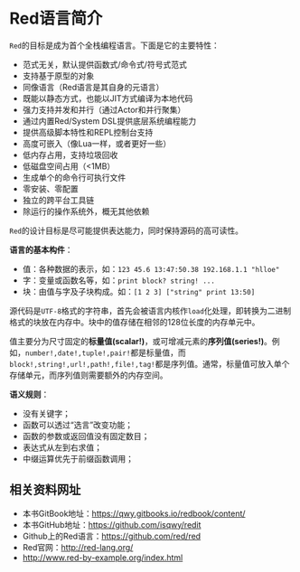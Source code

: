 # Red语言简介

`Red`的目标是成为首个全栈编程语言。下面是它的主要特性：

* 范式无关，默认提供函数式/命令式/符号式范式
* 支持基于原型的对象
* 同像语言（Red语言是其自身的元语言）
* 既能以静态方式，也能以JIT方式编译为本地代码
* 强力支持并发和并行（通过Actor和并行聚集）
* 通过内置Red/System DSL提供底层系统编程能力
* 提供高级脚本特性和REPL控制台支持
* 高度可嵌入（像Lua一样，或者更好一些）
* 低内存占用，支持垃圾回收
* 低磁盘空间占用（<1MB）
* 生成单个的命令行可执行文件
* 零安装、零配置
* 独立的跨平台工具链
* 除运行的操作系统外，概无其他依赖

`Red`的设计目标是尽可能提供表达能力，同时保持源码的高可读性。

**语言的基本构件**：
* 值：各种数据的表示，如：`123 45.6 13:47:50.38 192.168.1.1 "hlloe" `
* 字：变量或函数名等，如：`print block? string! ...`
* 块：由值与字及子块构成。如：`[1 2 3] ["string" print 13:50]`

源代码是`UTF-8`格式的字符串，首先会被语言内核作`load`化处理，即转换为二进制格式的块放在内存中。块中的值存储在相邻的128位长度的内存单元中。

值主要分为尺寸固定的**标量值(scalar!)**，或可增减元素的**序列值(series!)**。例如，`number!,date!,tuple!,pair!`都是标量值，而`block!,string!,url!,path!,file!,tag!`都是序列值。通常，标量值可放入单个存储单元，而序列值则需要额外的内存空间。

**语义规则**：
* 没有关键字；
* 函数可以透过“选言”改变功能；
* 函数的参数或返回值没有固定数目；
* 表达式从左到右求值；
* 中缀运算优先于前缀函数调用；

## 相关资料网址

* 本书GitBook地址：https://qwy.gitbooks.io/redbook/content/
* 本书GitHub地址：https://github.com/isqwy/redit
* Github上的Red语言：https://github.com/red/red
* Red官网：http://red-lang.org/
* http://www.red-by-example.org/index.html